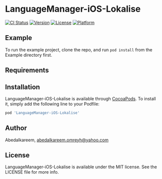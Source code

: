 # LanguageManager-iOS-Lokalise

[![CI Status](https://img.shields.io/travis/Abedalkareem/LanguageManager-iOS-Lokalise.svg?style=flat)](https://travis-ci.org/Abedalkareem/LanguageManager-iOS-Lokalise)
[![Version](https://img.shields.io/cocoapods/v/LanguageManager-iOS-Lokalise.svg?style=flat)](https://cocoapods.org/pods/LanguageManager-iOS-Lokalise)
[![License](https://img.shields.io/cocoapods/l/LanguageManager-iOS-Lokalise.svg?style=flat)](https://cocoapods.org/pods/LanguageManager-iOS-Lokalise)
[![Platform](https://img.shields.io/cocoapods/p/LanguageManager-iOS-Lokalise.svg?style=flat)](https://cocoapods.org/pods/LanguageManager-iOS-Lokalise)

## Example

To run the example project, clone the repo, and run `pod install` from the Example directory first.

## Requirements

## Installation

LanguageManager-iOS-Lokalise is available through [CocoaPods](https://cocoapods.org). To install
it, simply add the following line to your Podfile:

```ruby
pod 'LanguageManager-iOS-Lokalise'
```

## Author

Abedalkareem, abedalkareem.omreyh@yahoo.com

## License

LanguageManager-iOS-Lokalise is available under the MIT license. See the LICENSE file for more info.
